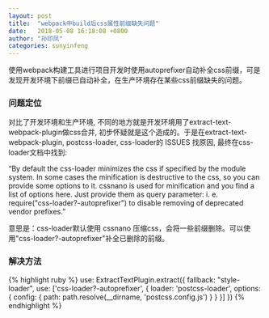 ```yaml
---
layout: post
title:  "webpack中build后css属性前缀缺失问题"
date:   2018-05-08 16:18:08 +0800
author: "孙印凤"
categories: sunyinfeng
---
```


使用webpack构建工具进行项目开发时使用autoprefixer自动补全css前缀，可是发现开发环境下前缀已自动补全，在生产环境存在某些css前缀缺失的问题。

### 问题定位
对比了开发环境和生产环境, 不同的地方就是开发环境用了extract-text-webpack-plugin做css合并, 初步怀疑就是这个造成的。于是在extract-text-webpack-plugin, postcss-loader, css-loader的 ISSUES 找原因, 最终在css-loader文档中找到:

“By default the css-loader minimizes the css if specified by the module system.
In some cases the minification is destructive to the css, so you can provide some options to it. cssnano is used for minification and you find a list of options here. Just provide them as query parameter: i. e. require("css-loader?-autoprefixer") to disable removing of deprecated vendor prefixes.”

意思是：css-loader默认使用 cssnano 压缩css，会将一些前缀删除。可以使用"css-loader?-autoprefixer"补全已删除的前缀。

### 解决方法
{% highlight ruby %}
   use: ExtractTextPlugin.extract({
            fallback: "style-loader",
            use: ['css-loader?-autoprefixer', {
                loader: 'postcss-loader',
                options: {
                    config: {
                        path: path.resolve(__dirname, 'postcss.config.js')
                    }
                }
            }]
        })
{% endhighlight %}



